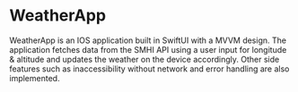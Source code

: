 # WeatherApp
WeatherApp is an IOS application built in SwiftUI with a MVVM design. The application fetches data from the SMHI API using a user input for longitude & altitude and 
updates the weather on the device accordingly.
Other side features such as inaccessibility without network and error handling are also implemented.
